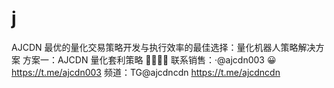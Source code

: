 # j
AJCDN 最优的量化交易策略开发与执行效率的最佳选择：量化机器人策略解决方案 方案一：AJCDN 量化套利策略 🧑‍💻🧑‍💻 联系销售：·@ajcdn003 😀 https://t.me/ajcdn003 频道：TG@ajcdncdn https://t.me/ajcdncdn
